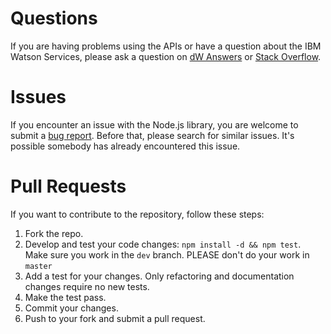 # Questions

If you are having problems using the APIs or have a question about the IBM
Watson Services, please ask a question on
[dW Answers](https://developer.ibm.com/answers/questions/ask/?topics=watson)
or [Stack Overflow](http://stackoverflow.com/questions/ask?tags=ibm-watson).

# Issues

If you encounter an issue with the Node.js library, you are welcome to submit
a [bug report](https://github.com/watson-developer-cloud/nodejs-wrapper/issues).
Before that, please search for similar issues. It's possible somebody has
already encountered this issue.

# Pull Requests

If you want to contribute to the repository, follow these steps:

1. Fork the repo.
2. Develop and test your code changes: `npm install -d && npm test`. Make sure you work in the `dev` branch. PLEASE don't do your work in `master`
3. Add a test for your changes. Only refactoring and documentation changes
require no new tests.
4. Make the test pass.
5. Commit your changes.
6. Push to your fork and submit a pull request.
